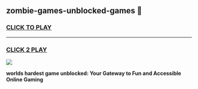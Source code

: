 
## zombie-games-unblocked-games 👋
<h3>
<a href="https://premium.freeplayer.one?title=zombie-games-unblocked-games&ref=14F">CLICK TO PLAY</a></h3>
<hr>

<h3>
<a href="https://premium.freeplayer.one?title=zombie-games-unblocked-games&ref=14F">CLICK 2 PLAY</a>
  
</h3>

<a href="https://premium.freeplayer.one?title=zombie-games-unblocked-games&ref=12F/"><img src="https://clearcache.store/games.png"></a>


**worlds hardest game unblocked: Your Gateway to Fun and Accessible Online Gaming**
